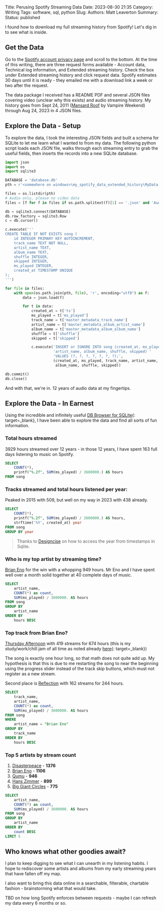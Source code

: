 Title: Perusing Spotify Streaming Data
Date: 2023-08-30 21:35
Category: Writing
Tags: software, sql, python
Slug:
Authors: Matt Leaverton
Summary:
Status: published

I found how to download my full streaming history from Spotify! Let's dig in to see what is inside.

## Get the Data
Go to the [Spotify account privacy page](https://www.spotify.com/us/account/privacy/) and scroll to the bottom.
At the time of this writing, there are three request forms available - Account data, Technical log information, and 
Extended streaming history. Check the box under Extended streaming history and click request data. Spotify estimates
30 days until it is ready - they emailed me with a download link a week or two after the request. 

The data package I received has a README PDF and several JSON files covering video (unclear why this exists)
and audio streaming history. My history goes from Sept 24, 2011 
([Mansard Roof](https://open.spotify.com/track/30CU4qvNUUtd8GN4zDV5Oz) by Vampire Weekend) 
through Aug 24, 2023 in 4 JSON files.

## Explore the Data - Setup
To explore the data, I took the interesting JSON fields and built a schema for SQLite to let me learn
what I wanted to from my data. The following python script loads each JSON file, walks through each streaming
entry to grab the useful fields, then inserts the records into a new SQLite database.

```python
import json
import os
import sqlite3

DATABASE = 'database.db'
pth = r'<somewhere on windows>\my_spotify_data_extended_history\MyData'

files = os.listdir(pth)
# Audio only, please no video data
files = [f for f in files if os.path.splitext(f)[1] == '.json' and 'Audio' in f]

db = sqlite3.connect(DATABASE)
db.row_factory = sqlite3.Row
c = db.cursor()

c.execute('''
CREATE TABLE IF NOT EXISTS song (
    id INTEGER PRIMARY KEY AUTOINCREMENT,
    track_name TEXT NOT NULL,
    artist_name TEXT,
    album_name TEXT,
    shuffle INTEGER,
    skipped INTEGER,
    ms_played INTEGER,
    created_at TIMESTAMP UNIQUE
);
''')

for file in files:
    with open(os.path.join(pth, file), 'r', encoding="utf8") as f:
        data = json.load(f)

        for t in data:
            created_at = t['ts']
            ms_played = t['ms_played']
            track_name = t['master_metadata_track_name']
            artist_name = t['master_metadata_album_artist_name']
            album_name = t['master_metadata_album_album_name']
            shuffle = t['shuffle']
            skipped = t['skipped']

            c.execute('INSERT or IGNORE INTO song (created_at, ms_played, track_name, '
                      'artist_name, album_name, shuffle, skipped) ' 
                      'VALUES (?, ?, ?, ?, ?, ?, ?);', 
                      (created_at, ms_played, track_name, artist_name,
                       album_name, shuffle, skipped))

db.commit()
db.close()
```

And with that, we're in. 12 years of audio data at my fingertips.

## Explore the Data - In Earnest

Using the incredible and infinitely useful [DB Browser for SQLite]({filename}db-browser-sqlite.md){: target=_blank},
I have been able to explore the data and find all sorts of fun information.

### Total hours streamed

3929 hours streamed over 12 years - in those 12 years, I have spent 163 full days listening to music on Spotify. 

```sql
SELECT
	COUNT(*),
	printf("%.2f", SUM(ms_played) / 3600000.) AS hours
FROM song
```

### Tracks streamed and total hours listened per year:

Peaked in 2015 with 509, but well on my way in 2023 with 438 already.

```sql
SELECT
	COUNT(*),
	printf("%.2f", SUM(ms_played) / 3600000.) AS hours,
	strftime('%Y', created_at) year
FROM song
GROUP BY year
```

> Thanks to [Designcise](https://www.designcise.com/web/tutorial/how-to-group-by-month-and-year-in-sqlite)
on how to access the year from timestamps in Sqlite.

### Who is my top artist by streaming time?

[Brian Eno](https://open.spotify.com/artist/7MSUfLeTdDEoZiJPDSBXgi) for the win with a whopping 949 hours. 
Mr Eno and I have spent well over a month solid together at 40 complete days of music.

```sql
SELECT
	artist_name,
	COUNT(*) as count,
	SUM(ms_played) / 3600000. AS hours
FROM song
GROUP BY
	artist_name
ORDER BY
	hours DESC
```

### Top track from Brian Eno?

[Thursday Afternoon](https://open.spotify.com/album/6AKF0REZoFiXMorWDpSiZt) with 419 streams
for 674 hours (this is my study/work/chill jam of all time as noted already [here]({filename}../pages/about.md){: target=_blank})

The song is exactly one hour long, so that math does not quite add up. My hypothesis is that this is due to me
restarting the song to near the beginning using the progress slider instead of the track skip buttons, which
must not register as a new stream.

Second place is [Reflection](https://open.spotify.com/track/0YITCj5hDVGfGuL9DguTg8)
with 162 streams for 244 hours.

```sql
SELECT
	track_name,
	artist_name,
	COUNT(*) as count,
	SUM(ms_played) / 3600000. AS hours
FROM song
WHERE
	artist_name = "Brian Eno"
GROUP BY
	track_name
ORDER BY
	hours DESC
```

### Top 5 artists by stream count

1. [Disasterpeace](https://open.spotify.com/artist/7rSMEcqv4Ez0OLgJKDjrvq) - **1376**
2. [Brian Eno](https://open.spotify.com/artist/7MSUfLeTdDEoZiJPDSBXgi) - **1106**
3. [Qumu](https://open.spotify.com/artist/0LzeyDrlLtuyBqMSBN4z3U) - **946**
4. [Hans Zimmer](https://open.spotify.com/artist/0YC192cP3KPCRWx8zr8MfZ) - **899**
5. [Big Giant Circles](https://open.spotify.com/artist/6xgUHoQfcHv3MuB9I9z6RO) - **775**

```sql
SELECT
	artist_name,
	COUNT(*) as count,
	SUM(ms_played) / 3600000. AS hours
FROM song
GROUP BY
	artist_name
ORDER BY
	count DESC
LIMIT 5
```

## Who knows what other goodies await?
I plan to keep digging to see what I can unearth in my listening habits. I hope to rediscover some artists
and albums from my early streaming years that have fallen off my map.

I also want to bring this data online in a searchable, filterable, chartable fashion - brainstorming what 
that would take.

TBD on how long Spotify enforces between requests - maybe I can refresh my data every 6 months or so.